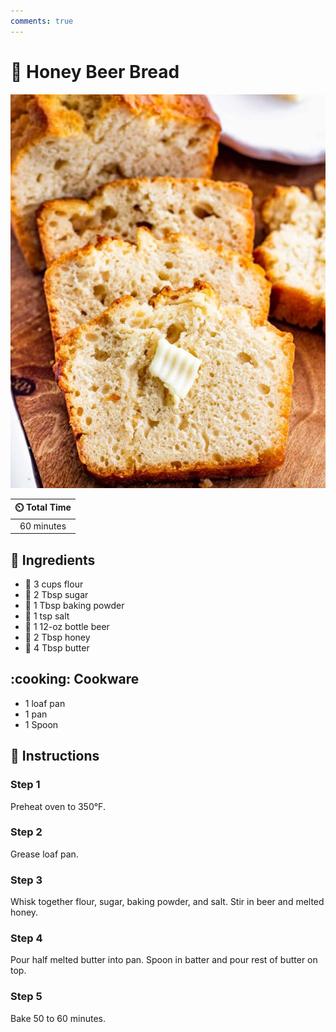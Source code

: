 ```yaml
---
comments: true
---
```

# :bread: Honey Beer Bread

![Honey Beer Bread](../assets/images/honey-beer-bread.jpg)

| :timer_clock: Total Time |
|:-----------------------: |
| 60 minutes |

## :salt: Ingredients

- :ear_of_rice: 3 cups flour
- :candy: 2 Tbsp sugar
- :dash: 1 Tbsp baking powder
- :salt: 1 tsp salt
- :beer: 1 12-oz bottle beer
- :honey_pot: 2 Tbsp honey
- :butter: 4 Tbsp butter

## :cooking: Cookware

- 1 loaf pan
- 1 pan
- 1 Spoon

## :pencil: Instructions

### Step 1

Preheat oven to 350°F.

### Step 2

Grease loaf pan.

### Step 3

Whisk together flour, sugar, baking powder, and salt. Stir in beer and melted honey.

### Step 4

Pour half melted butter into pan. Spoon in batter and pour rest of butter on top.

### Step 5

Bake 50 to 60 minutes.
